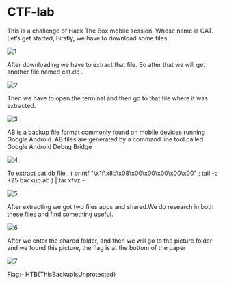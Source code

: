 # CTF-lab
This is a challenge of Hack The Box mobile session. Whose name is CAT. Let’s get started,
Firstly, we have to download some files.

![1](https://user-images.githubusercontent.com/67914237/175814107-8c9840e5-d533-4746-9f2b-6674984f35d1.png)

After downloading we have to extract that file. So after that we will get another file named cat.db .

![2](https://user-images.githubusercontent.com/67914237/175814128-c6136662-974d-4f7d-ad4a-ca1825e1508f.png)

Then we have to open the terminal and then go to that file where it was extracted.

![3](https://user-images.githubusercontent.com/67914237/175814140-b643887c-d448-406a-a08e-ba593f031407.png)

AB is a backup file format commonly found on mobile devices running Google Android. AB files are generated by a command line tool called Google Android Debug Bridge

![4](https://user-images.githubusercontent.com/67914237/175814164-db9e7351-829a-461b-8660-e5d619f4ffaf.png)

To extract cat.db file .
( printf "\x1f\x8b\x08\x00\x00\x00\x00\x00" ; tail -c +25 backup.ab ) | tar xfvz -

![5](https://user-images.githubusercontent.com/67914237/175814208-82cb1cda-8f3a-4cfd-ba1a-6e4036da921b.png)

After extracting we got two files apps and shared.We do research in both these files and find something useful.

![6](https://user-images.githubusercontent.com/67914237/175814235-18915db4-b714-48df-87e0-f326f1b1dd37.png)

After we enter the shared folder, and then we will go to the picture folder and we found this picture, the flag is at the bottom of the paper

![7](https://user-images.githubusercontent.com/67914237/175814287-53a47ad5-5601-491d-b20e-18011254afac.png)

Flag:- HTB{ThisBackupIsUnprotected}
